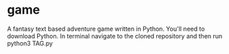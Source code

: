 # game
A fantasy text based adventure game written in Python. 
You'll need to download Python. 
In terminal navigate to the cloned repository and then run python3 TAG.py

